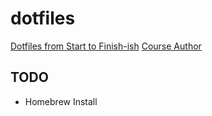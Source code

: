 # dotfiles

[Dotfiles from Start to Finish-ish](https://www.udemy.com/course/dotfiles-from-start-to-finish-ish/)
[Course Author](https://dotfiles.eieio.xyz)

## TODO

- Homebrew Install
